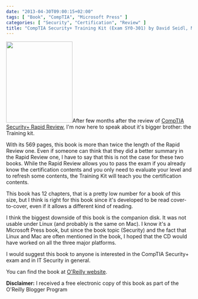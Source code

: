 ```yaml
---
date: "2013-04-30T09:00:15+02:00"
tags: [ "Book", "CompTIA", "Microsoft Press" ]
categories: [ "Security", "Certification", "Review" ]
title: "CompTIA Security+ Training Kit (Exam SY0-301) by David Seidl, Mike Chapple, James Michael Stewart (Microsoft Press)"
---
```

<img class="alignleft" alt="" src="http://akamaicovers.oreilly.com/images/9780735664265/cat.gif" width="180" height="220" />After few months after the review of [CompTIA Security+ Rapid Review](http://fabiolocati.com/2013/01/comptia-security-rapid-review-exam-sy0-301-by-michael-gregg-microsoft-press/), I'm now here to speak about it's bigger brother: the Training kit.

With its 569 pages, this book is more than twice the length of the Rapid Review one. Even if someone can think that they did a better summary in the Rapid Review one, I have to say that this is not the case for these two books. While the Rapid Review allows you to pass the exam if you already know the certification contents and you only need to evaluate your level and to refresh some contents, the Training Kit will teach you the certification contents.

This book has 12 chapters, that is a pretty low number for a book of this size, but I think is right for this book since it's developed to be read cover-to-cover, even if it allows a different kind of reading.

I think the biggest downside of this book is the companion disk. It was not usable under Linux (and probably is the same on Mac). I know it's a Microsoft Press book, but since the book topic (Security) and the fact that Linux and Mac are often mentioned in the book, I hoped that the CD would have worked on all the three major platforms.

I would suggest this book to anyone is interested in the CompTIA Security+ exam and in IT Security in general.

You can find the book at [O'Reilly website](http://shop.oreilly.com/product/0790145339676.do).

**Disclaimer:** I received a free electronic copy of this book as part of the O'Reilly Blogger Program
